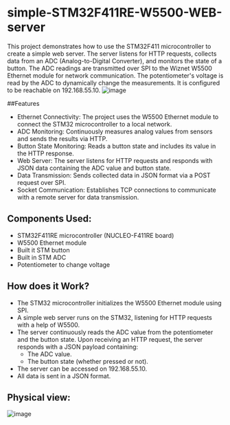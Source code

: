 # simple-STM32F411RE-W5500-WEB-server
This project demonstrates how to use the STM32F411 microcontroller to create a simple web server. The server listens for HTTP requests, collects data from an ADC (Analog-to-Digital Converter), and monitors the state of a button. The ADC readings are transmitted over SPI to the Wiznet W5500 Ethernet module for network communication. The potentiometer's voltage is read by the ADC to dynamically change the measurements. It is configured to be reachable on 192.168.55.10.
![image](https://github.com/user-attachments/assets/aab75ca7-9ae2-4eb8-8b82-39708aa556c2)

##Features
- Ethernet Connectivity: The project uses the W5500 Ethernet module to connect the STM32 microcontroller to a local network.
- ADC Monitoring: Continuously measures analog values from sensors and sends the results via HTTP.
- Button State Monitoring: Reads a button state and includes its value in the HTTP response.
- Web Server: The server listens for HTTP requests and responds with JSON data containing the ADC value and button state.
- Data Transmission: Sends collected data in JSON format via a POST request over SPI.
- Socket Communication: Establishes TCP connections to communicate with a remote server for data transmission.

## Components Used:
- STM32F411RE microcontroller (NUCLEO-F411RE board)
- W5500 Ethernet module
- Built it STM button
- Built in STM ADC
- Potentiometer to change voltage

## How does it Work?
- The STM32 microcontroller initializes the W5500 Ethernet module using SPI.
- A simple web server runs on the STM32, listening for HTTP requests with a help of W5500.
- The server continuously reads the ADC value from the potentiometer and the button state.
Upon receiving an HTTP request, the server responds with a JSON payload containing:
  - The ADC value.
  - The button state (whether pressed or not).
- The server can be accessed on 192.168.55.10.
- All data is sent in a JSON format.

## Physical view:
![image](https://github.com/user-attachments/assets/63534696-5225-42c0-a10b-636d8776eca5)

